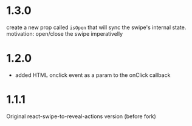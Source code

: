 # 1.3.0

create a new prop called `isOpen` that will sync the swipe's internal state.
motivation: open/close the swipe imperativelly

# 1.2.0

- added HTML onclick event as a param to the onClick callback

# 1.1.1

Original react-swipe-to-reveal-actions version (before fork)
